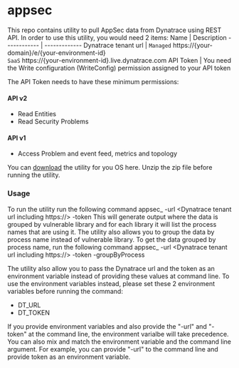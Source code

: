 # appsec
This repo contains utility to pull AppSec data from Dynatrace using REST API.
In order to use this utility, you would need 2 items:
Name | Description
------------ | -------------
Dynatrace tenant url | `Managed` https://{your-domain}/e/{your-environment-id}  <br/>`SaaS` https://{your-environment-id}.live.dynatrace.com
API Token | You need the Write configuration (WriteConfig) permission assigned to your API token  

The API Token needs to have these minimum permissions:
#### API v2
* Read Entities
* Read Security Problems

#### API v1
* Access Problem and event feed, metrics and topology

You can [download](https://github.com/Dynatrace-Asad-Ali/appsec/releases/latest) the utility for you OS here. Unzip the zip file before running the utility.

### Usage
To run the utility run the following command
appsec_<version> -url <Dynatrace tenant url including https://> -token <token>
This will generate output where the data is grouped by vulnerable library and for each library it will list the process names that are using it.
The utility also allows you to group the data by process name instead of vulnerable library. To get the data grouped by process name, run the following command
appsec_<version> -url <Dynatrace tenant url including https://> -token <token> -groupByProcess

The utility also allow you to pass the Dynatrace url and the token as an environment variable instead of providing these values at command line. To use the environment variables instead, please set these 2 environment variables before running the command:
* DT_URL
* DT_TOKEN

If you provide environment variables and also provide the "-url" and "-token" at the command line, the environment varialbe will take precedence. You can also mix and match the environment variable and the command line argument. For example, you can provide "-url" to the command line and provide token as an environment variable.
